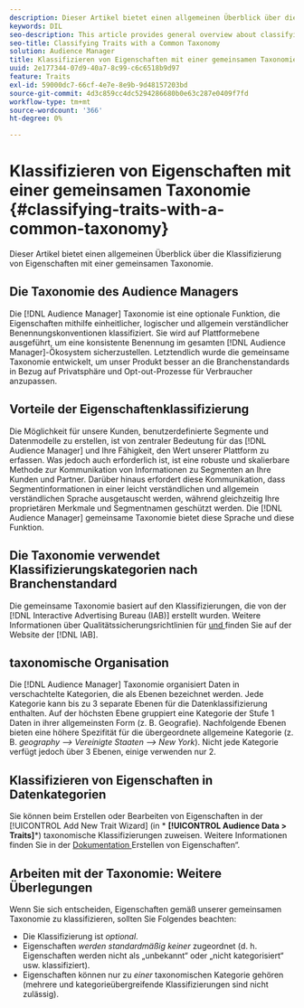 ```yaml
---
description: Dieser Artikel bietet einen allgemeinen Überblick über die Klassifizierung von Eigenschaften mit einer gemeinsamen Taxonomie.
keywords: DIL
seo-description: This article provides general overview about classifying traits with a common taxonomy.
seo-title: Classifying Traits with a Common Taxonomy
solution: Audience Manager
title: Klassifizieren von Eigenschaften mit einer gemeinsamen Taxonomie
uuid: 2e177344-07d9-40a7-8c99-c6c6518b9d97
feature: Traits
exl-id: 59000dc7-66cf-4e7e-8e9b-9d48157203bd
source-git-commit: 4d3c859cc4dc5294286680b0e63c287e0409f7fd
workflow-type: tm+mt
source-wordcount: '366'
ht-degree: 0%

---
```


# Klassifizieren von Eigenschaften mit einer gemeinsamen Taxonomie {#classifying-traits-with-a-common-taxonomy}

Dieser Artikel bietet einen allgemeinen Überblick über die Klassifizierung von Eigenschaften mit einer gemeinsamen Taxonomie.

## Die Taxonomie des Audience Managers

<!-- c_common_taxonomy_about.xml -->

Die [!DNL Audience Manager] Taxonomie ist eine optionale Funktion, die Eigenschaften mithilfe einheitlicher, logischer und allgemein verständlicher Benennungskonventionen klassifiziert. Sie wird auf Plattformebene ausgeführt, um eine konsistente Benennung im gesamten [!DNL Audience Manager]-Ökosystem sicherzustellen. Letztendlich wurde die gemeinsame Taxonomie entwickelt, um unser Produkt besser an die Branchenstandards in Bezug auf Privatsphäre und Opt-out-Prozesse für Verbraucher anzupassen.

## Vorteile der Eigenschaftenklassifizierung

Die Möglichkeit für unsere Kunden, benutzerdefinierte Segmente und Datenmodelle zu erstellen, ist von zentraler Bedeutung für das [!DNL Audience Manager] und Ihre Fähigkeit, den Wert unserer Plattform zu erfassen. Was jedoch auch erforderlich ist, ist eine robuste und skalierbare Methode zur Kommunikation von Informationen zu Segmenten an Ihre Kunden und Partner. Darüber hinaus erfordert diese Kommunikation, dass Segmentinformationen in einer leicht verständlichen und allgemein verständlichen Sprache ausgetauscht werden, während gleichzeitig Ihre proprietären Merkmale und Segmentnamen geschützt werden. Die [!DNL Audience Manager] gemeinsame Taxonomie bietet diese Sprache und diese Funktion.

## Die Taxonomie verwendet Klassifizierungskategorien nach Branchenstandard

Die gemeinsame Taxonomie basiert auf den Klassifizierungen, die von der [!DNL Interactive Advertising Bureau (IAB)] erstellt wurden. Weitere Informationen über Qualitätssicherungsrichtlinien für [ und ](https://www.iab.net/iab_products_and_industry_services/508676/ne_guidelines) finden Sie auf der Website der [!DNL IAB].

## taxonomische Organisation

Die [!DNL Audience Manager] Taxonomie organisiert Daten in verschachtelte Kategorien, die als Ebenen bezeichnet werden. Jede Kategorie kann bis zu 3 separate Ebenen für die Datenklassifizierung enthalten. Auf der höchsten Ebene gruppiert eine Kategorie der Stufe 1 Daten in ihrer allgemeinsten Form (z. B. Geografie). Nachfolgende Ebenen bieten eine höhere Spezifität für die übergeordnete allgemeine Kategorie (z. B. *geography —> Vereinigte Staaten —> New York*). Nicht jede Kategorie verfügt jedoch über 3 Ebenen, einige verwenden nur 2.

## Klassifizieren von Eigenschaften in Datenkategorien

Sie können beim Erstellen oder Bearbeiten von Eigenschaften in der [!UICONTROL Add New Trait Wizard] (in * **[!UICONTROL Audience Data > Traits]***) taxonomische Klassifizierungen zuweisen. Weitere Informationen finden Sie in der [Dokumentation ](../../features/traits/create-onboarded-rule-based-traits.md) Erstellen von Eigenschaften“.

## Arbeiten mit der Taxonomie: Weitere Überlegungen

Wenn Sie sich entscheiden, Eigenschaften gemäß unserer gemeinsamen Taxonomie zu klassifizieren, sollten Sie Folgendes beachten:

* Die Klassifizierung ist *optional*.
* Eigenschaften *werden standardmäßig keiner* zugeordnet (d. h. Eigenschaften werden nicht als „unbekannt“ oder „nicht kategorisiert“ usw. klassifiziert).
* Eigenschaften können nur zu *einer* taxonomischen Kategorie gehören (mehrere und kategorieübergreifende Klassifizierungen sind nicht zulässig).
